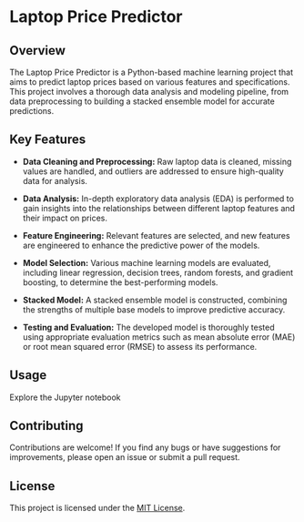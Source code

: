 # Laptop Price Predictor

## Overview

The Laptop Price Predictor is a Python-based machine learning project that aims to predict laptop prices based on various features and specifications. This project involves a thorough data analysis and modeling pipeline, from data preprocessing to building a stacked ensemble model for accurate predictions.

## Key Features

- **Data Cleaning and Preprocessing:** Raw laptop data is cleaned, missing values are handled, and outliers are addressed to ensure high-quality data for analysis.

- **Data Analysis:** In-depth exploratory data analysis (EDA) is performed to gain insights into the relationships between different laptop features and their impact on prices.

- **Feature Engineering:** Relevant features are selected, and new features are engineered to enhance the predictive power of the models.

- **Model Selection:** Various machine learning models are evaluated, including linear regression, decision trees, random forests, and gradient boosting, to determine the best-performing models.

- **Stacked Model:** A stacked ensemble model is constructed, combining the strengths of multiple base models to improve predictive accuracy.

- **Testing and Evaluation:** The developed model is thoroughly tested using appropriate evaluation metrics such as mean absolute error (MAE) or root mean squared error (RMSE) to assess its performance.

## Usage

Explore the Jupyter notebook

## Contributing

Contributions are welcome! If you find any bugs or have suggestions for improvements, please open an issue or submit a pull request.

## License

This project is licensed under the [MIT License](LICENSE).
